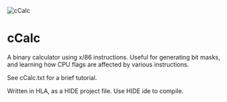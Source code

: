 ![cCalc](https://user-images.githubusercontent.com/46191274/124798946-f73fcb00-df21-11eb-9cf3-faf07511594b.png)

# cCalc

A binary calculator using x/86 instructions. Useful for generating bit masks, and learning how CPU flags are affected by various instructions.

See cCalc.txt for a brief tutorial.

Written in HLA, as a HIDE project file. Use HIDE ide to compile.
